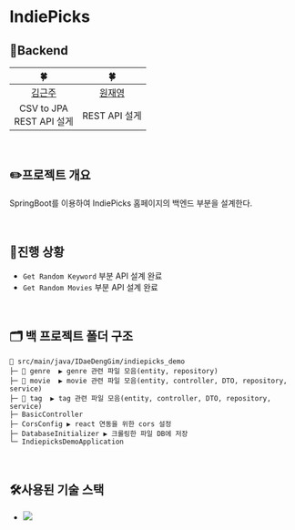 # IndiePicks
## 🌱Backend
|🍀|🍀|
|:---:|:---:|
|[김근주](https://github.com/tdddt)| [원재영](https://github.com/jaeyeong13)|
| CSV to JPA<br> REST API 설게 | REST API 설게 |
<br>

## ✏️프로젝트 개요
SpringBoot를 이용하여 IndiePicks 홈페이지의 백엔드 부분을 설계한다.

<br>

## 🚀진행 상황
- `Get Random Keyword` 부분 API 설계 완료
- `Get Random Movies` 부분 API 설계 완료
<br>

## 🗂️ 백 프로젝트 폴더 구조
```
📂 src/main/java/IDaeDengGim/indiepicks_demo
├─ 📂 genre  ▶️ genre 관련 파일 모음(entity, repository)
├─ 📂 movie  ▶️ movie 관련 파일 모음(entity, controller, DTO, repository, service)
├─ 📂 tag  ▶️ tag 관련 파일 모음(entity, controller, DTO, repository, service)
├─ BasicController 
├─ CorsConfig ▶️ react 연동을 위한 cors 설정
├─ DatabaseInitializer ▶️ 크롤링한 파일 DB에 저장
└─ IndiepicksDemoApplication
```
<br>

## 🛠️사용된 기술 스택
- <img src="https://img.shields.io/badge/Spring%20Boot-6DB33F?style=flat-square">
